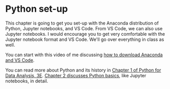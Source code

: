 # Python set-up <a id='python_set-up'></a>

This chapter is going to get you set-up with the Anaconda distribution of Python, Jupyter notebooks, and VS Code. From VS Code, we can also use Jupyter notebooks. I would encourage you to get very comfortable with the Jupyter notebook format and VS Code. We'll go over everything in class as well.

You can start with this video of me discussing [how to download Anaconda and VS Code](https://youtu.be/-3TjSYaYuQY).

You can read more about Python and its history in [Chapter 1 of Python for Data Analysis, 3E](https://wesmckinney.com/book/preliminaries.html). [Chapter 2 discusses Python basics](https://wesmckinney.com/book/python-basics.html), like Jupyter notebooks, in detail. 

